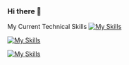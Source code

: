 ### Hi there 👋

<!--
**FannyTM/FannyTM** is a ✨ _special_ ✨ repository because its `README.md` (this file) appears on your GitHub profile.

Here are some ideas to get you started:

- 🔭 I’m currently working on ...
- 🌱 I’m currently learning ...
- 👯 I’m looking to collaborate on ...
- 🤔 I’m looking for help with ...
- 💬 Ask me about ...
- 📫 How to reach me: ...
- 😄 Pronouns: ...
- ⚡ Fun fact: ...
-->

My Current Technical Skills
[![My Skills](https://skillicons.dev/icons?i=c,cpp)](https://skillicons.dev)

[![My Skills](https://skillicons.dev/icons?i=linkedin)](https://skillicons.dev)

[![My Skills](https://skillicons.dev/icons?i=photoshop,html,css,wordpress)](https://skillicons.dev)

